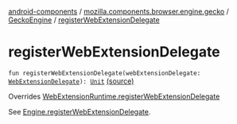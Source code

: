 [android-components](../../index.md) / [mozilla.components.browser.engine.gecko](../index.md) / [GeckoEngine](index.md) / [registerWebExtensionDelegate](./register-web-extension-delegate.md)

# registerWebExtensionDelegate

`fun registerWebExtensionDelegate(webExtensionDelegate: `[`WebExtensionDelegate`](../../mozilla.components.concept.engine.webextension/-web-extension-delegate/index.md)`): `[`Unit`](https://kotlinlang.org/api/latest/jvm/stdlib/kotlin/-unit/index.html) [(source)](https://github.com/mozilla-mobile/android-components/blob/master/components/browser/engine-gecko-beta/src/main/java/mozilla/components/browser/engine/gecko/GeckoEngine.kt#L311)

Overrides [WebExtensionRuntime.registerWebExtensionDelegate](../../mozilla.components.concept.engine.webextension/-web-extension-runtime/register-web-extension-delegate.md)

See [Engine.registerWebExtensionDelegate](../../mozilla.components.concept.engine.webextension/-web-extension-runtime/register-web-extension-delegate.md).

